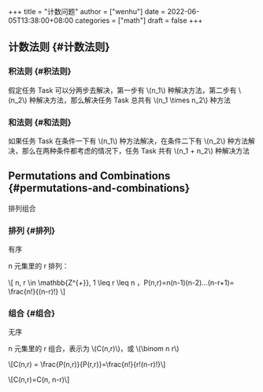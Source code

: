 +++
title = "计数问题"
author = ["wenhu"]
date = 2022-06-05T13:38:00+08:00
categories = ["math"]
draft = false
+++

## 计数法则 {#计数法则}


### 积法则 {#积法则}

假定任务 Task 可以分两步去解决，第一步有 \\(n\_1\\)  种解决方法，第二步有 \\(n\_2\\) 种解决方法，那么解决任务 Task 总共有  \\(n\_1 \times n\_2\\)  种方法


### 和法则 {#和法则}

如果任务 Task 在条件一下有 \\(n\_1\\) 种方法解决，在条件二下有 \\(n\_2\\) 种方法解决，那么在两种条件都考虑的情况下，任务 Task 共有 \\(n\_1 + n\_2\\) 种解决方法


## Permutations and Combinations {#permutations-and-combinations}

排列组合


### 排列 {#排列}

有序

n 元集里的 r 排列：

\\[ n, r \in \mathbb{Z^{+}},  1 \leq r \leq n ，P(n,r)=n(n-1)(n-2)...(n-r+1)= \frac{n!}{(n-r)!} \\]


### 组合 {#组合}

无序

n 元集里的 r 组合，表示为 \\(C(n,r)\\)，或 \\(\binom n r\\)

\\[C(n,r) = \frac{P(n,r)}{P(r,r)}=\frac{n!}{r!(n-r)!}\\]

\\[C(n,r)=C(n, n-r)\\]
